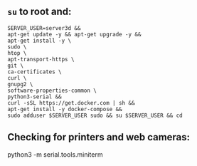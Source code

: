 ## `su` to root and:
```
SERVER_USER=server3d &&
apt-get update -y && apt-get upgrade -y &&
apt-get install -y \
sudo \
htop \
apt-transport-https \
git \
ca-certificates \
curl \
gnupg2 \
software-properties-common \
python3-serial &&
curl -sSL https://get.docker.com | sh &&
apt-get install -y docker-compose &&
sudo adduser $SERVER_USER sudo && su $SERVER_USER && cd
```
## Checking for printers and web cameras:
python3 -m serial.tools.miniterm
